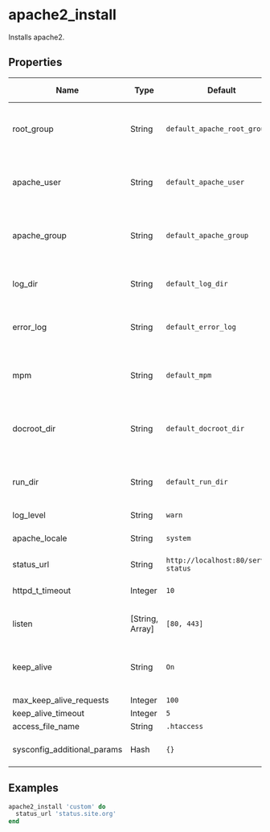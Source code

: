 # apache2_install

Installs apache2.

## Properties

| Name                        | Type            | Default                             | Description                                                                                                    | Allowed Values |
| --------------------------- | --------------- | ----------------------------------- | -------------------------------------------------------------------------------------------------------------- | -------------- |
| root_group                  | String          | `default_apache_root_group`         | Group that the root user on the box runs as. Defaults to platform specific locations, see libraries/helpers.rb |
| apache_user                 | String          | `default_apache_user`               | Set to override the default apache2 user. Defaults to platform specific locations, see libraries/helpers.rb    |
| apache_group                | String          | `default_apache_group`              | Set to override the default apache2 user. Defaults to platform specific locations, see libraries/helpers.rb    |
| log_dir                     | String          | `default_log_dir`                   | Log directory location. Defaults to platform specific locations, see libraries/helpers.rb                      |
| error_log                   | String          | `default_error_log`                 | Error log location. Defaults to platform specific locations, see libraries/helpers.rb                          |
| mpm                         | String          | `default_mpm`                       | Multi-processing Module. Defaults to platform specific locations, see libraries/helpers.rb                     |
| docroot_dir                 | String          | `default_docroot_dir`               | Apache document root. Defaults to platform specific locations, see libraries/helpers.rb                        |
| run_dir                     | String          | `default_run_dir`                   | Location for APACHE_RUN_DIR. Defaults to platform specific locations, see libraries/helpers.rb                 |
| log_level                   | String          | `warn`                              | log level for apache2                                                                                          |
| apache_locale               | String          | `system`                            | Locale for apache2, defaults to the system locale                                                              |
| status_url                  | String          | `http://localhost:80/server-status` | URL for status checks                                                                                          |
| httpd_t_timeout             | Integer         | `10`                                | Service timeout setting in seconds. Defaults to 10 seconds                                                     |
| listen                      | [String, Array] | `[80, 443]`                         | Port to listen on. Defaults to both 80 & 443                                                                   |
| keep_alive                  | String          | `On`                                | description: 'Persistent connection feature of HTTP/1.1 provide long-lived HTTP sessions'                      | `[On, Off]`    |
| max_keep_alive_requests     | Integer         | `100`                               | MaxKeepAliveRequests                                                                                           |
| keep_alive_timeout          | Integer         | `5`                                 | KeepAliveTimeout                                                                                               |
| access_file_name            | String          | `.htaccess`                         | Access filename                                                                                                |
| sysconfig_additional_params | Hash            | `{}`                                | Hash of additional sysconfig parameters to apply to the system                                                 |

## Examples

```ruby
apache2_install 'custom' do
  status_url 'status.site.org'
end
```
